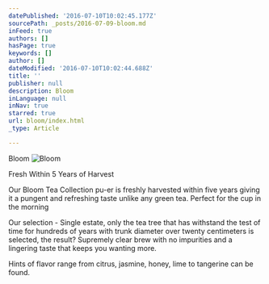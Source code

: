 ```yaml
---
datePublished: '2016-07-10T10:02:45.177Z'
sourcePath: _posts/2016-07-09-bloom.md
inFeed: true
authors: []
hasPage: true
keywords: []
author: []
dateModified: '2016-07-10T10:02:44.688Z'
title: ''
publisher: null
description: Bloom
inLanguage: null
inNav: true
starred: true
url: bloom/index.html
_type: Article

---
```

Bloom
![Bloom](https://the-grid-user-content.s3-us-west-2.amazonaws.com/fa7fc7a7-255d-4804-a04e-d4786ff5c772.jpg)

Fresh Within 5 Years of Harvest

Our Bloom Tea Collection pu-er is freshly harvested within five years giving it a pungent and refreshing taste unlike any green tea. Perfect for the cup in the morning

Our selection - Single estate, only the tea tree that has withstand the test of time for hundreds of years with trunk diameter over twenty centimeters is selected, the result? Supremely clear brew with no impurities and a lingering taste that keeps you wanting more.

Hints of flavor range from citrus, jasmine, honey, lime to tangerine can be found.